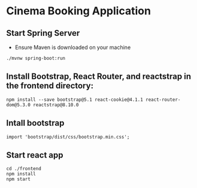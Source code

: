 # Cinema Booking Application


## Start Spring Server
- Ensure Maven is downloaded on your machine
```
./mvnw spring-boot:run
```

## Install Bootstrap, React Router, and reactstrap in the frontend directory:
```
npm install --save bootstrap@5.1 react-cookie@4.1.1 react-router-dom@5.3.0 reactstrap@8.10.0
```

## Intall bootstrap
```
import 'bootstrap/dist/css/bootstrap.min.css';
```

## Start react app
```
cd ./frontend
npm install
npm start
```

